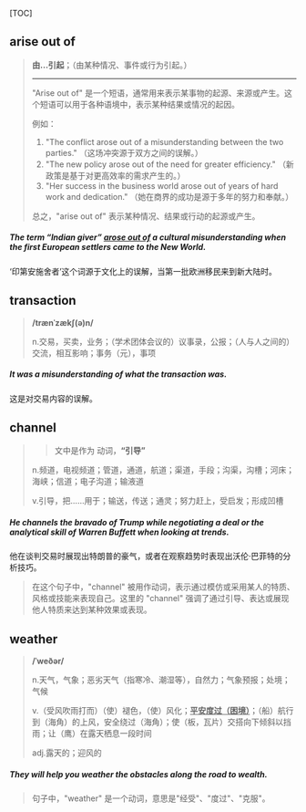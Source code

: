 [TOC]

## arise out of

> **由...引起**；（由某种情况、事件或行为引起。）
>
> ---
>
> "Arise out of" 是一个短语，通常用来表示某事物的起源、来源或产生。这个短语可以用于各种语境中，表示某种结果或情况的起因。
>
> 例如：
> 1. "The conflict arose out of a misunderstanding between the two parties."
>    （这场冲突源于双方之间的误解。）
> 2. "The new policy arose out of the need for greater efficiency."
>    （新政策是基于对更高效率的需求产生的。）
> 3. "Her success in the business world arose out of years of hard work and dedication."
>    （她在商界的成功是源于多年的努力和奉献。）
>
> 总之，"arise out of" 表示某种情况、结果或行动的起源或产生。

##### The term “Indian giver” **<u>arose out of</u>** a cultural misunderstanding when the first European settlers came to the New World.

‘印第安施舍者’这个词源于文化上的误解，当第一批欧洲移民来到新大陆时。

## transaction

> **/trænˈzækʃ(ə)n/**
>
> n.交易，买卖，业务；（学术团体会议的）议事录，公报；（人与人之间的）交流，相互影响；事务（元），事项

##### It was a misunderstanding of what the **transaction** was.

这是对交易内容的误解。

## channel

> > 文中是作为 动词，**“引导”** 
>
> n.频道，电视频道；管道，通道，航道；渠道，手段；沟渠，沟槽；河床；海峡；信道；电子沟道；输液道
>
> v.引导，把……用于；输送，传送；通灵；努力赶上，受启发；形成凹槽

##### He **channels** the bravado of Trump while negotiating a deal or the analytical skill of Warren Buffett when looking at trends.

他在谈判交易时展现出特朗普的豪气，或者在观察趋势时表现出沃伦·巴菲特的分析技巧。

> 在这个句子中，"channel" 被用作动词，表示通过模仿或采用某人的特质、风格或技能来表现自己。这里的 "channel" 强调了通过引导、表达或展现他人特质来达到某种效果或表现。

## weather

> **/ˈweðər/**
>
> n.天气，气象；恶劣天气（指寒冷、潮湿等），自然力；气象预报；处境；气候
>
> v.（受风吹雨打而）（使）褪色，（使）风化；<u>**平安度过（困境）**</u>；（船）航行到（海角）的上风，安全绕过（海角）；使（板，瓦片）交搭向下倾斜以挡雨；让（鹰）在露天栖息一段时间
>
> adj.露天的；迎风的

##### They will help you **weather** the obstacles along the road to wealth.

> 句子中，"weather" 是一个动词，意思是"经受"、"度过"、"克服"。